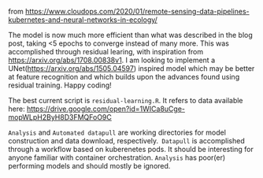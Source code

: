 from https://www.cloudops.com/2020/01/remote-sensing-data-pipelines-kubernetes-and-neural-networks-in-ecology/

The model is now much more efficient than what was described in the blog post, taking <5 epochs to converge instead of many more. This was accomplished through residual learing, with inspiration from https://arxiv.org/abs/1708.00838v1. I am looking to implement a UNet(https://arxiv.org/abs/1505.04597) inspired model which may be better at feature recognition and which builds upon the advances found using residual training. Happy coding!

The best current script is ``residual-learning.R``. It refers to data available here: https://drive.google.com/open?id=1WICa8uCge-mopWLpH2ByH8D3FMQFoO9C

```Analysis``` and ```Automated datapull``` are working directories for model construction and data download, respectively.``` Datapull``` is accomplished through a workflow based on kuberenetes pods. It should be interesting for anyone familiar with container orchestration. ```Analysis``` has poor(er) performing models and should mostly be ignored.
